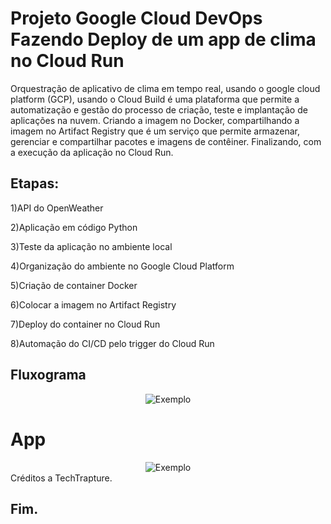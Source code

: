 # Projeto Google Cloud DevOps Fazendo Deploy de um app de clima no Cloud Run
Orquestração de aplicativo de clima em tempo real, usando o google cloud platform (GCP), usando o Cloud Build é uma plataforma que permite a automatização e gestão do processo de 
criação, teste e implantação de aplicações na nuvem. Criando a imagem no Docker, compartilhando a imagem no Artifact Registry que é um serviço que permite armazenar, gerenciar e 
compartilhar pacotes e imagens de contêiner. Finalizando, com a execução da aplicação no Cloud Run.

## Etapas:
1)API do OpenWeather

2)Aplicação em código Python

3)Teste da aplicação no ambiente local

4)Organização do ambiente no Google Cloud Platform

5)Criação de container Docker

6)Colocar a imagem no Artifact Registry

7)Deploy do container no Cloud Run

8)Automação do CI/CD pelo trigger do Cloud Run


## Fluxograma
<div align="center">
  <img src="https://github.com/CamilaDeAlm/Projeto-Google-Cloud-DevOps-Fazendo-Deploy-de-um-app-de-clima-no-Cloud-Run/blob/main/folder/Captura%20de%20tela%202024-11-07%20172018.png" alt="Exemplo" width="largura" height="altura">
</div>

# App
<div align="center">
  <img src="https://github.com/CamilaDeAlm/Projeto-Google-Cloud-DevOps-Fazendo-Deploy-de-um-app-de-clima-no-Cloud-Run/blob/main/folder/Captura%20de%20tela%202024-11-07%20170453.png" alt="Exemplo" width="largura" height="altura">
</div>
Créditos a TechTrapture.

## Fim.
